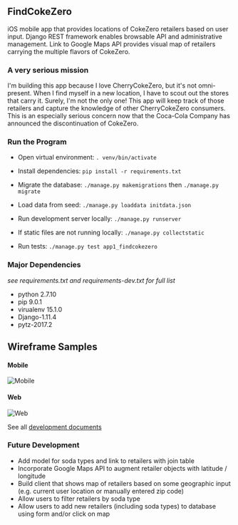 ## FindCokeZero
iOS mobile app that provides locations of CokeZero retailers based on user input. Django REST framework enables browsable API and administrative management. Link to Google Maps API provides visual map of retailers carrying the multiple flavors of CokeZero.

### A very serious mission
I'm building this app because I love CherryCokeZero, but it's not omni-present. When I find myself in a new location, I have to scout out the stores that carry it. Surely, I'm not the only one! This app will keep track of those retailers and capture the knowledge of other CherryCokeZero consumers. This is an especially serious concern now that the Coca-Cola Company has announced the discontinuation of CokeZero.  

### Run the Program
- Open virtual environment: `. venv/bin/activate`

- Install dependencies: `pip install -r requirements.txt`

- Migrate the database: `./manage.py makemigrations` then `./manage.py migrate`

- Load data from seed: `./manage.py loaddata initdata.json`

- Run development server locally: `./manage.py runserver`

- If static files are not running locally: `./manage.py collectstatic`

- Run tests: `./manage.py test app1_findcokezero`

### Major Dependencies
*see requirements.txt and requirements-dev.txt for full list*
- python 2.7.10
- pip 9.0.1
- virualenv 15.1.0
- Django-1.11.4
- pytz-2017.2


## Wireframe Samples

#### Mobile
![Mobile](https://res.cloudinary.com/dckkkjkuz/image/upload/v1509942572/findcokezero/Mobile2.png)


#### Web
![Web](https://res.cloudinary.com/dckkkjkuz/image/upload/v1509942572/findcokezero/Web1.png)



See all [development documents][docs]

[docs]: docs/


### Future Development
- Add model for soda types and link to retailers with join table  
- Incorporate Google Maps API to augment retailer objects with latitude / longitude
- Build client that shows map of retailers based on some geographic input (e.g. current user location or manually entered zip code)
- Allow users to filter retailers by soda type
- Allow users to add new retailers (including soda types) to database using form and/or click on map
